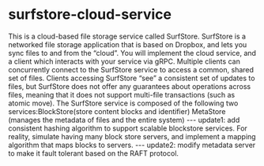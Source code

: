 # surfstore-cloud-service
This is a cloud-based file storage service called SurfStore. SurfStore is a networked file storage application that is based on Dropbox, and lets you sync files to and from the “cloud”. You will implement the cloud service, and a client which interacts with your service via gRPC.
Multiple clients can concurrently connect to the SurfStore service to access a common, shared set of files. Clients accessing SurfStore “see” a consistent set of updates to files, but SurfStore does not offer any guarantees about operations across files, meaning that it does not support multi-file transactions (such as atomic move).
The SurfStore service is composed of the following two services:BlockStore(store content blocks and identifier) MetaStore (manages the metadata of files and the entire system)
--- update1: add consistent hashing algorithm to support scalable blockstore services. For reality, simulate having many block store servers, and implement a mapping algorithm that maps blocks to servers.
--- update2: modify metadata server to make it fault tolerant based on the RAFT protocol. 
